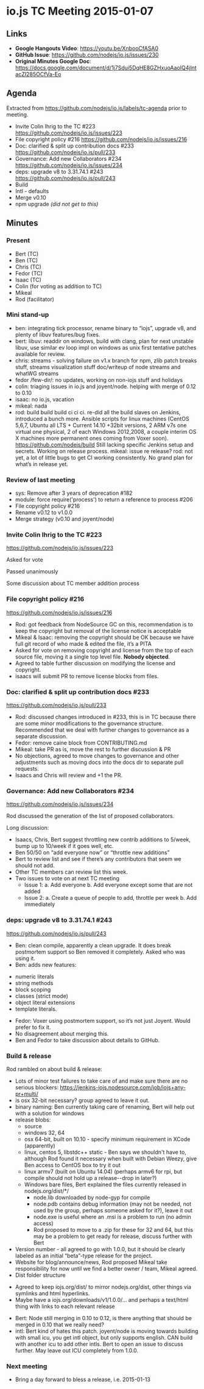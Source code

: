 # io.js TC Meeting 2015-01-07

## Links

* **Google Hangouts Video**: https://youtu.be/XnbooCfASA0
* **GitHub Issue**: https://github.com/nodejs/io.js/issues/230
* **Original Minutes Google Doc**: https://docs.google.com/document/d/1j7Sdui5DqHE8GZHxuoAaoIQ4jlntacZI285OCfVa-Eo

## Agenda

Extracted from https://github.com/nodejs/io.js/labels/tc-agenda prior to meeting.

* Invite Colin Ihrig to the TC #223 https://github.com/nodejs/io.js/issues/223
* File copyright policy #216 https://github.com/nodejs/io.js/issues/216
* Doc: clarified & split up contribution docs #233 https://github.com/nodejs/io.js/pull/233
* Governance: Add new Collaborators #234 https://github.com/nodejs/io.js/issues/234
* deps: upgrade v8 to 3.31.74.1 #243 https://github.com/nodejs/io.js/pull/243
* Build
* Intl - defaults
* Merge v0.10
* npm upgrade _(did not get to this)_

## Minutes

### Present

* Bert (TC)
* Ben (TC)
* Chris (TC)
* Fedor (TC)
* Isaac (TC)
* Colin (for voting as addition to TC)
* Mikeal
* Rod (facilitator)

### Mini stand-up

* ben: integrating tick processor, rename binary to “iojs”, upgrade v8, and plenty of libuv features/bug fixes.
* bert: libuv: readdir on windows, build with clang, plan for next unstable libuv, use similar ev loop impl on windows as unix first tentative patches available for review.
* chris: streams - solving failure on v1.x branch for npm, zlib patch breaks stuff, streams visualization stuff doc/writeup of node streams and whatWG streams
* fedor /few-dir/: no updates, working on non-iojs stuff and holidays
* colin: triaging issues in io.js and joyent/node.  helping with merge of 0.12 to 0.10
* isaac: no io.js, vacation
* mikeal: nada
* rod: build build build ci ci ci.  re-did all the build slaves on Jenkins, introduced a bunch more.  Ansible scripts for linux machines (CentOS 5,6,7, Ubuntu all LTS + Current 14.10 +32bit versions, 2 ARM v7s one virtual one physical, 2 of each Windows 2012,2008, a couple interim OS X machines more permanent ones coming from Voxer soon).  https://github.com/nodejs/build Still lacking specific Jenkins setup and secrets.  Working on release process.
    mikeal: issue re release?
    rod: not yet, a lot of little bugs to get CI working consistently.  No grand plan for what’s in release yet.


### Review of last meeting

* sys: Remove after 3 years of deprecation #182 
* module: force require('process') to return a reference to process #206
* File copyright policy #216
* Rename v0.12 to v1.0.0
* Merge strategy (v0.10 and joyent/node)

### Invite Colin Ihrig to the TC #223 

https://github.com/nodejs/io.js/issues/223

Asked for vote

Passed unanimously

Some discussion about TC member addition process

### File copyright policy #216

https://github.com/nodejs/io.js/issues/216

* Rod: got feedback from NodeSource GC on this, recommendation is to keep the copyright but removal of the license notice is acceptable
* Mikeal & Isaac: removing the copyright should be OK because we have full git record of who made & edited the file, it’s a PITA
* Asked for vote on removing copyright and license from the top of each source file, moving it a single top level file. **Nobody objected**.
* Agreed to table further discussion on modifying the license and copyright.
* isaacs will submit PR to remove license blocks from files.

### Doc: clarified & split up contribution docs #233 

https://github.com/nodejs/io.js/pull/233

* Rod: discussed changes introduced in #233, this is in TC because there are some minor modifications to the governance structure. Recommended that we deal with further changes to governance as a separate discussion.
* Fedor: remove caine block from CONTRIBUTING.md
* Mikeal: take PR as is, move the rest to further discussion & PR
* No objections, agreed to move changes to governance and other adjustments such as moving docs into the docs dir to separate pull requests.
* Isaacs and Chris will review and +1 the PR.

### Governance: Add new Collaborators #234 

https://github.com/nodejs/io.js/issues/234

Rod discussed the generation of the list of proposed collaborators. 

Long discussion:

* Isaacs, Chris, Bert suggest throttling new contrib additions to 5/week, bump up to 10/week if it goes well, etc.
* Ben 50/50 on “add everyone now” or “throttle new additions”
* Bert to review list and see if there’s any contributors that seem we should not add.
* Other TC members can review list this week.
* Two issues to vote on at next TC meeting
  - Issue 1:
    a. Add everyone
    b. Add everyone except some that are not added
  - Issue 2:
    a. Create a queue of people to add, throttle per week
    b. Add immediately

### deps: upgrade v8 to 3.31.74.1 #243 

https://github.com/nodejs/io.js/pull/243

* Ben: clean compile, apparently a clean upgrade. It does break postmortem support so Ben removed it completely. Asked who was using it.
* Ben: adds new features:
 - numeric literals
 - string methods
 - block scoping
 - classes (strict mode)
 - object literal extensions
 - template literals.
* Fedor: Voxer using postmortem support, so it’s not just Joyent. Would prefer to fix it.
* No disagreement about merging this.
* Ben and Fedor to take discussion about details to GitHub.

### Build & release

Rod rambled on about build & release:

* Lots of minor test failures to take care of and make sure there are no serious blockers: https://jenkins-iojs.nodesource.com/job/iojs+any-pr+multi/
* is osx 32-bit necessary? group agreed to leave it out.
* binary naming: Ben currently taking care of renaming, Bert will help out with a solution for windows
* release blobs:
  - source
  - windows 32, 64
  - osx 64-bit, built on 10.10 - specify minimum requirement in XCode (apparently)
  - linux, centos 5, libstdc++ static - Ben says we shouldn't have to, although Rod found it necessary when built with Debian Weezy, give Ben access to CentOS box to try it out
  - linux armv7 (built on Ubuntu 14.04) (perhaps armv6 for rpi, but compile should not hold up a release--drop in later?)
  - Windows bare files, Bert explained the files currently released in nodejs.org/dist/*/
    - node.lib downloaded by node-gyp for compile
    - node.pdb contains debug information (may not be needed, not used by the group, perhaps someone asked for it?), leave it out
    - node.exe is useful where an .msi is a problem to run (no admin access)
    - Rod proposed to move to a .zip for these for 32 and 64, but this may be a problem to get ready for release, discuss further with Bert
* Version number - all agreed to go with 1.0.0, but it should be clearly labeled as an initial “beta”-type release for the project.
* Website for blog/announce/news, Rod proposed Mikeal take responsibility for now until we find a better owner / team, Mikeal agreed.
* Dist folder structure
 - Agreed to keep iojs.org/dist/ to mirror nodejs.org/dist, other things via symlinks and html hyperlinks.
 - Maybe have a iojs.org/downloads/v1/1.0.0/… and perhaps a text/html thing with links to each relevant release

* Bert: Node still merging in 0.10 to 0.12, is there anything that should be merged in 0.10 that we really need?
* intl: Bert kind of hates this patch.  joyent/node is moving towards building with small icu, you get intl object, but only supports english.  CAN build with another icu to add other intls. Bert to open an issue to discuss further. May leave out ICU completely from 1.0.0.


### Next meeting

* Bring a day forward to bless a release, i.e. 2015-01-13
